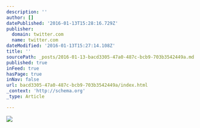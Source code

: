 ```yaml
---
description: ''
author: []
datePublished: '2016-01-13T15:28:16.729Z'
publisher:
  domain: twitter.com
  name: twitter.com
dateModified: '2016-01-13T15:27:14.108Z'
title: ''
sourcePath: _posts/2016-01-13-bacd3305-47a0-487c-bcb9-703b3542449a.md
published: true
inFeed: true
hasPage: true
inNav: false
url: bacd3305-47a0-487c-bcb9-703b3542449a/index.html
_context: 'http://schema.org'
_type: Article

---
```

![](https://pbs.twimg.com/media/CYlV0EJUwAA3YtX.jpg)